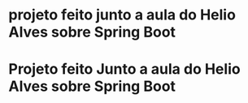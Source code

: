 # projeto feito junto a aula do Helio Alves sobre Spring Boot
# Projeto feito Junto a aula do Helio Alves sobre Spring Boot 
